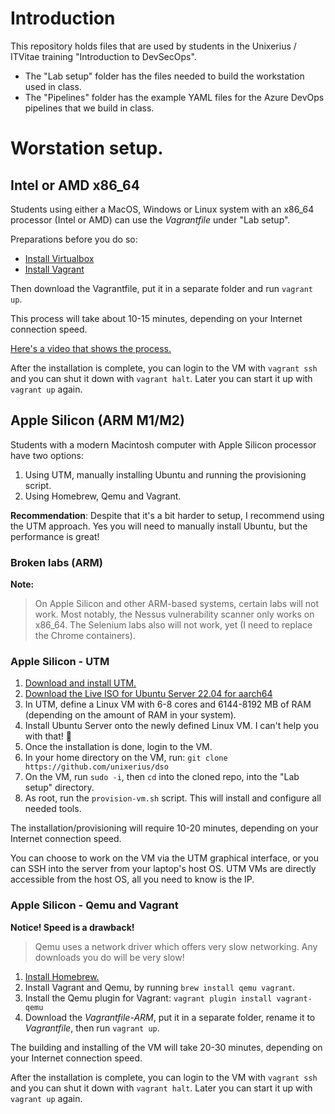 # Introduction

This repository holds files that are used by students in the Unixerius / ITVitae training "Introduction to DevSecOps". 

* The "Lab setup" folder has the files needed to build the workstation used in class.
* The "Pipelines" folder has the example YAML files for the Azure DevOps pipelines that we build in class.


# Worstation setup.

## Intel or AMD x86_64

Students using either a MacOS, Windows or Linux system with an x86_64 processor (Intel or AMD) can use the *Vagrantfile* under "Lab setup".

Preparations before you do so:

* [Install Virtualbox](https://virtualbox.org)
* [Install Vagrant](https://developer.hashicorp.com/vagrant/downloads?product_intent=vagrant)

Then download the Vagrantfile, put it in a separate folder and run `vagrant up`.

This process will take about 10-15 minutes, depending on your Internet connection speed.

[Here's a video that shows the process.](https://www.youtube.com/watch?v=DsEdfCggXlQ)

After the installation is complete, you can login to the VM with `vagrant ssh` and you can shut it down with `vagrant halt`. Later you can start it up with `vagrant up` again.


## Apple Silicon (ARM M1/M2)

Students with a modern Macintosh computer with Apple Silicon processor have two options:

1. Using UTM, manually installing Ubuntu and running the provisioning script.
2. Using Homebrew, Qemu and Vagrant.

**Recommendation**: Despite that it's a bit harder to setup, I recommend using the UTM approach. Yes you will need to manually install Ubuntu, but the performance is great!


### Broken labs (ARM)

**Note:**

> On Apple Silicon and other ARM-based systems, certain labs will not work. Most notably, the Nessus vulnerability scanner only works on x86_64. The Selenium labs also will not work, yet (I need to replace the Chrome containers).


### Apple Silicon - UTM

1. [Download and install UTM.](https://mac.getutm.app)
2. [Download the Live ISO for Ubuntu Server 22.04 for aarch64](https://cdimage.ubuntu.com/releases/22.04/release/ubuntu-22.04.2-live-server-arm64.iso)
3. In UTM, define a Linux VM with 6-8 cores and 6144-8192 MB of RAM (depending on the amount of RAM in your system).
4. Install Ubuntu Server onto the newly defined Linux VM. I can't help you with that! 🥸
5. Once the installation is done, login to the VM.
6. In your home directory on the VM, run: `git clone https://github.com/unixerius/dso`
7. On the VM, run `sudo -i`, then `cd` into the cloned repo, into the "Lab setup" directory.
8. As root, run the `provision-vm.sh` script. This will install and configure all needed tools.

The installation/provisioning will require 10-20 minutes, depending on your Internet connection speed.

You can choose to work on the VM via the UTM graphical interface, or you can SSH into the server from your laptop's host OS. UTM VMs are directly accessible from the host OS, all you need to know is the IP.


### Apple Silicon - Qemu and Vagrant

**Notice! Speed is a drawback!**

> Qemu uses a network driver which offers very slow networking. Any downloads you do will be very slow!


1. [Install Homebrew.](https://brew.sh)
2. Install Vagrant and Qemu, by running `brew install qemu vagrant`.
3. Install the Qemu plugin for Vagrant: `vagrant plugin install vagrant-qemu`
4. Download the *Vagrantfile-ARM*, put it in a separate folder, rename it to *Vagrantfile*, then run `vagrant up`.

The building and installing of the VM will take 20-30 minutes, depending on your Internet connection speed.

After the installation is complete, you can login to the VM with `vagrant ssh` and you can shut it down with `vagrant halt`. Later you can start it up with `vagrant up` again.

